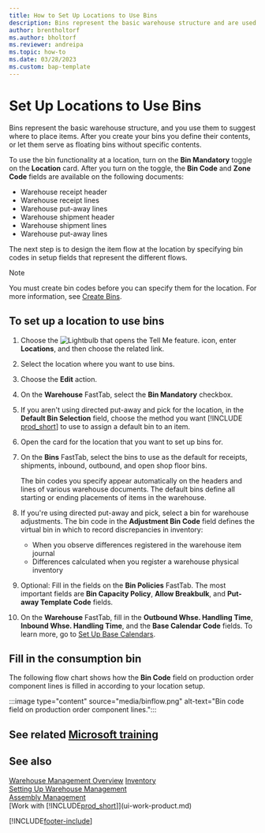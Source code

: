 ```yaml
---
title: How to Set Up Locations to Use Bins
description: Bins represent the basic warehouse structure and are used to make suggestions about the placement of items.
author: brentholtorf
ms.author: bholtorf
ms.reviewer: andreipa
ms.topic: how-to
ms.date: 03/28/2023
ms.custom: bap-template
---
```


# <a name="set-up-locations-to-use-bins" />Set Up Locations to Use Bins

Bins represent the basic warehouse structure, and you use them to suggest where to place items. After you create your bins you define their contents, or let them serve as floating bins without specific contents.

To use the bin functionality at a location, turn on the **Bin Mandatory** toggle on the **Location** card. After you turn on the toggle, the **Bin Code** and **Zone Code** fields are available on the following documents:

* Warehouse receipt header
* Warehouse receipt lines
* Warehouse put-away lines
* Warehouse shipment header
* Warehouse shipment lines
* Warehouse put-away lines

The next step is to design the item flow at the location by specifying bin codes in setup fields that represent the different flows.  

> [!NOTE]  
> You must create bin codes before you can specify them for the location. For more information, see [Create Bins](warehouse-how-to-create-individual-bins.md).  

## <a name="to-set-up-a-location-to-use-bins" />To set up a location to use bins

1. Choose the ![Lightbulb that opens the Tell Me feature.](media/ui-search/search_small.png "Tell me what you want to do") icon, enter **Locations**, and then choose the related link.  
2. Select the location where you want to use bins.  
3. Choose the **Edit** action.  
4. On the **Warehouse** FastTab, select the **Bin Mandatory** checkbox.  
5. If you aren't using directed put-away and pick for the location, in the **Default Bin Selection** field, choose the method you want [!INCLUDE [prod_short](includes/prod_short.md)] to use to assign a default bin to an item.  
6. Open the card for the location that you want to set up bins for.
7. On the **Bins** FastTab, select the bins to use as the default for receipts, shipments, inbound, outbound, and open shop floor bins.  

    The bin codes you specify appear automatically on the headers and lines of various warehouse documents. The default bins define all starting or ending placements of items in the warehouse.  
8. If you're using directed put-away and pick, select a bin for warehouse adjustments. The bin code in the **Adjustment Bin Code** field defines the virtual bin in which to record discrepancies in inventory:

    * When you observe differences registered in the warehouse item journal
    * Differences calculated when you register a warehouse physical inventory  
9. Optional: Fill in the fields on the **Bin Policies** FastTab. The most important fields are **Bin Capacity Policy**, **Allow Breakbulk**, and **Put-away Template Code** fields.  
10. On the **Warehouse** FastTab, fill in the **Outbound Whse. Handling Time**, **Inbound Whse. Handling Time**, and the **Base Calendar Code** fields. To learn more, go to [Set Up Base Calendars](across-how-to-assign-base-calendars.md).

## <a name="fill-in-the-consumption-bin" />Fill in the consumption bin

The following flow chart shows how the **Bin Code** field on production order component lines is filled in according to your location setup.

:::image type="content" source="media/binflow.png" alt-text="Bin code field on production order component lines.":::

## <a name="see-related-microsoft-training" />See related [Microsoft training](/training/modules/configure-bins-location/)

## <a name="see-also" />See also

[Warehouse Management Overview](design-details-warehouse-management.md)
[Inventory](inventory-manage-inventory.md)  
[Setting Up Warehouse Management](warehouse-setup-warehouse.md)  
[Assembly Management](assembly-assemble-items.md)  
[Work with [!INCLUDE[prod_short](includes/prod_short.md)]](ui-work-product.md)

[!INCLUDE[footer-include](includes/footer-banner.md)]

